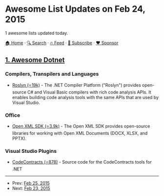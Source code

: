 # Awesome List Updates on Feb 24, 2015

1 awesome lists updated today.

[🏠 Home](/README.md) · [🔍 Search](https://www.trackawesomelist.com/search/) · [🔥 Feed](https://www.trackawesomelist.com/rss.xml) · [📮 Subscribe](https://trackawesomelist.us17.list-manage.com/subscribe?u=d2f0117aa829c83a63ec63c2f&id=36a103854c) · [❤️  Sponsor](https://github.com/sponsors/theowenyoung)



## [1. Awesome Dotnet](/content/quozd/awesome-dotnet/README.md)

### Compilers, Transpilers and Languages

*   [Roslyn (⭐19k)](https://github.com/dotnet/roslyn) - The .NET Compiler Platform ("Roslyn") provides open-source C# and Visual Basic compilers with rich code analysis APIs. It enables building code analysis tools with the same APIs that are used by Visual Studio.

### Office

*   [Open XML SDK (⭐3.9k)](https://github.com/officedev/open-xml-sdk) - The Open XML SDK provides open-source libraries for working with Open XML Documents (DOCX, XLSX, and PPTX).

### Visual Studio Plugins

*   [CodeContracts (⭐878)](https://github.com/Microsoft/CodeContracts) - Source code for the CodeContracts tools for .NET

---

- Prev: [Feb 25, 2015](/content/2015/02/25/README.md)
- Next: [Feb 23, 2015](/content/2015/02/23/README.md)